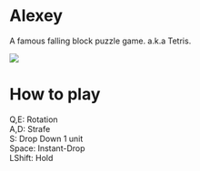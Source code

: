 # Alexey
A famous falling block puzzle game. a.k.a Tetris.

![](https://raw.githubusercontent.com/wiki/the40san/Alexey/readme.png)


# How to play

Q,E: Rotation  
A,D: Strafe  
S: Drop Down 1 unit  
Space: Instant-Drop  
LShift: Hold  
